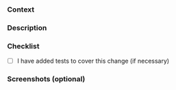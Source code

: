 ### Context
<!--- Add links to relevant tickets, issues, or discussions. Include a summary if necessary. --->

### Description

<!--- Provide a detailed description of the changes made in this pull request, including new features, bug fixes, or improvements.--->

### Checklist

- [ ] I have added tests to cover this change (if necessary)

### Screenshots (optional)